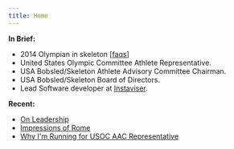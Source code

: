 ```yaml
---
title: Home
---
```


**In Brief:**

- 2014 Olympian in skeleton [[faqs](/faqs)]
- United States Olympic Committee Athlete Representative.
- USA Bobsled/Skeleton Athlete Advisory Committee Chairman.
- USA Bobsled/Skeleton Board of Directors.
- Lead Software developer at [Instaviser](http://www.instaviser.com).

**Recent:**

- [On Leadership](/writing/leadership)
- [Impressions of Rome](/writing/rome)
- [Why I'm Running for USOC AAC Representative](/writing/usoc-aac-rep)
